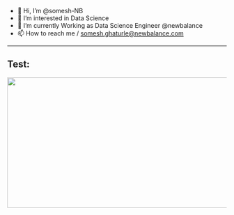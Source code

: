 - 👋 Hi, I’m @somesh-NB
- 👀 I’m interested in Data Science
- 🌱 I’m currently Working as Data Science Engineer @newbalance
- 📫 How to reach me  / somesh.ghaturle@newbalance.com
---
## Test:

<div align="center">
  <img src="https://github.com/somesh-ghaturle/svg-s/blob/main/giphy-downsized-large.gif" width="600" height="300"/>
</div>
<!---
somesh-NB/somesh-NB is a ✨ special ✨ repository because its `README.md` (this file) appears on your GitHub profile.
You can click the Preview link to take a look at your changes.
--->
